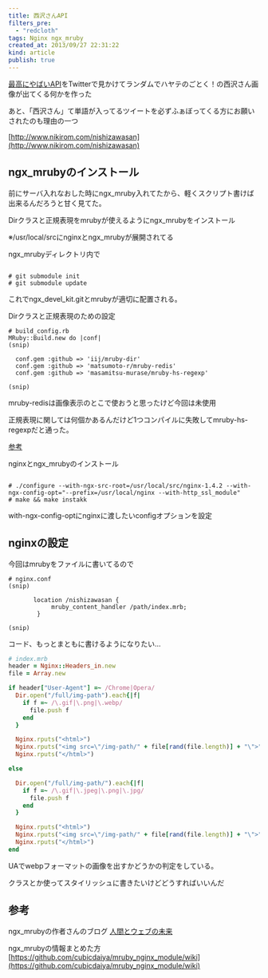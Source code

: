 ```yaml
---
title: 西沢さんAPI
filters_pre:
  - "redcloth"
tags: Nginx ngx_mruby
created_at: 2013/09/27 22:31:22
kind: article
publish: true
---
```


[最高にやばいAPI](http://mogashi.hateblo.jp/entry/2013/09/24/000619 "きんモザのアリスのgif画像を取得するAPIを作った")をTwitterで見かけてランダムでハヤテのごとく！の西沢さん画像が出てくる何かを作った

あと、「西沢さん」て単語が入ってるツイートを必ずふぁぼってくる方にお願いされたのも理由の一つ

[http://www.nikirom.com/nishizawasan](http://www.nikirom.com/nishizawasan)

## ngx_mrubyのインストール
前にサーバ入れなおした時にngx_mruby入れてたから、軽くスクリプト書けば出来るんだろうと甘く見てた。

Dirクラスと正規表現をmrubyが使えるようにngx_mrubyをインストール

※/usr/local/srcにnginxとngx_mrubyが展開されてる

ngx_mrubyディレクトリ内で

```

# git submodule init
# git submodule update
```
これでngx_devel_kit.gitとmrubyが適切に配置される。

Dirクラスと正規表現のための設定

```
# build_config.rb
MRuby::Build.new do |conf|
(snip)

  conf.gem :github => 'iij/mruby-dir'
  conf.gem :github => 'matsumoto-r/mruby-redis'
  conf.gem :github => 'masamitsu-murase/mruby-hs-regexp'

(snip)
```

mruby-redisは画像表示のとこで使おうと思ったけど今回は未使用

正規表現に関しては何個かあるんだけど1つコンパイルに失敗してmruby-hs-regexpだと通った。

[参考](http://mattn.kaoriya.net/software/lang/ruby/20130221172829.htm "mruby から正規表現が消え、正規 表現がやってきた。")

nginxとngx_mrubyのインストール

```

# ./configure --with-ngx-src-root=/usr/local/src/nginx-1.4.2 --with-ngx-config-opt="--prefix=/usr/local/nginx --with-http_ssl_module"
# make && make instakk
```

with-ngx-config-optにnginxに渡したいconfigオプションを設定

## nginxの設定
今回はmrubyをファイルに書いてるので

```text
# nginx.conf
(snip)

       location /nishizawasan {
            mruby_content_handler /path/index.mrb;
        }

(snip)
```

コード、もっとまともに書けるようになりたい…

```ruby
# index.mrb
header = Nginx::Headers_in.new
file = Array.new

if header["User-Agent"] =~ /Chrome|Opera/
  Dir.open("/full/img-path").each{|f|
    if f =~ /\.gif|\.png|\.webp/
      file.push f
    end
  }

  Nginx.rputs("<html>")
  Nginx.rputs("<img src=\"/img-path/" + file[rand(file.length)] + "\">")
  Nginx.rputs("</html>")

else

  Dir.open("/full/img-path/").each{|f|
    if f =~ /\.gif|\.jpeg|\.png|\.jpg/
      file.push f
    end
  }

  Nginx.rputs("<html>")
  Nginx.rputs("<img src=\"/img-path/" + file[rand(file.length)] + "\">")
  Nginx.rputs("</html>")
end
```

UAでwebpフォーマットの画像を出すかどうかの判定をしている。

クラスとか使ってスタイリッシュに書きたいけどどうすればいいんだ

## 参考
ngx_mrubyの作者さんのブログ [人間とウェブの未来](http://blog.matsumoto-r.jp/)

ngx_mrubyの情報まとめた方 [https://github.com/cubicdaiya/mruby_nginx_module/wiki](https://github.com/cubicdaiya/mruby_nginx_module/wiki)

